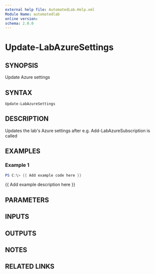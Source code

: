 ```yaml
---
external help file: AutomatedLab.Help.xml
Module Name: automatedlab
online version:
schema: 2.0.0
---
```


# Update-LabAzureSettings

## SYNOPSIS
Update Azure settings

## SYNTAX

```
Update-LabAzureSettings
```

## DESCRIPTION
Updates the lab's Azure settings after e.g.
Add-LabAzureSubscription is called

## EXAMPLES

### Example 1
```powershell
PS C:\> {{ Add example code here }}
```

{{ Add example description here }}

## PARAMETERS

## INPUTS

## OUTPUTS

## NOTES

## RELATED LINKS
